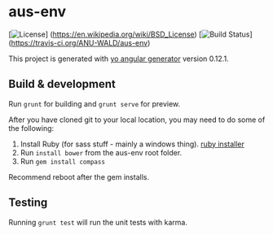 # aus-env

[![License](https://img.shields.io/badge/license-BSD-blue.svg)]
(https://en.wikipedia.org/wiki/BSD_License)
[![Build Status](https://travis-ci.org/ANU-WALD/aus-env.svg)]
(https://travis-ci.org/ANU-WALD/aus-env)

This project is generated with [yo angular generator](https://github.com/yeoman/generator-angular)
version 0.12.1.

## Build & development

Run `grunt` for building and `grunt serve` for preview.

After you have cloned git to your local location, you may need to do some of the following:

1. Install Ruby (for sass stuff - mainly a windows thing).  [ruby installer](http://rubyinstaller.org/)
2. Run `install bower` from the aus-env root folder.
3. Run `gem install compass`

Recommend reboot after the gem installs.

## Testing

Running `grunt test` will run the unit tests with karma.
